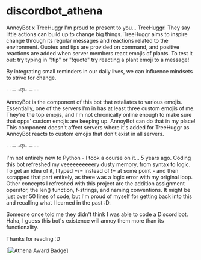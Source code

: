 # discordbot_athena
AnnoyBot x TreeHuggr
I'm proud to present to you... TreeHuggr! 
They say little actions can build up to change big things. TreeHuggr aims to inspire change through its regular messages and reactions related to the environment. Quotes and tips are provided on command, and positive reactions are added when server members react emojis of plants. To test it out:
try typing in "!tip" or "!quote"
try reacting a plant emoji to a message!

By integrating small reminders in our daily lives, we can influence mindsets to strive for change.

· · ─ ·𖥸· ─ · ·

AnnoyBot is the component of this bot that retaliates to various emojis. Essentially, one of the servers I'm in has at least three custom emojis of me. They're the top emojis, and I'm not chronically online enough to make sure that opps' custom emojis are keeping up. AnnoyBot can do that in my place! This component doesn't affect servers where it's added for TreeHuggr as AnnoyBot reacts to custom emojis that don't exist in all servers.

· · ─ ·𖥸· ─ · ·

I'm not entirely new to Python - I took a course on it... 5 years ago. Coding this bot refreshed my veeeeeeeeeery dusty memory, from syntax to logic. To get an idea of it, I typed =/= instead of != at some point - and then scrapped that part entirely, as there was a logic error with my original loop. Other concepts I refreshed with this project are the addition assignment operator, the len() function, f-strings, and naming conventions. It might be just over 50 lines of code, but I'm proud of myself for getting back into this and recalling what I learned in the past :D. 

Someone once told me they didn't think I was able to code a Discord bot. Haha, I guess this bot's existence will annoy them more than its functionality.

Thanks for reading :D

[![Athena Award Badge](https://img.shields.io/endpoint?url=https%3A%2F%2Faward.athena.hackclub.com%2Fapi%2Fbadge)]